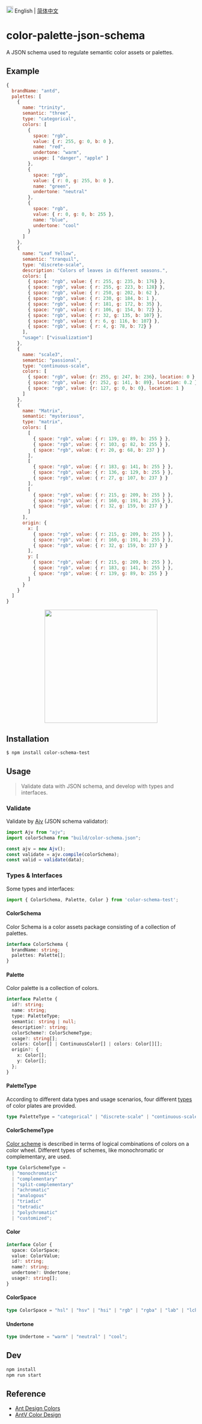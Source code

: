 <img src="https://gw.alipayobjects.com/zos/antfincdn/R8sN%24GNdh6/language.svg" width="18"> English | [简体中文](./README.zh-CN.md)

# color-palette-json-schema

A JSON schema used to regulate semantic color assets or palettes.

## Example

```js
{
  brandName: "antd",
  palettes: [
    {
      name: "trinity",
      semantic: "three",
      type: "categorical",
      colors: [
        {
          space: "rgb",
          value: { r: 255, g: 0, b: 0 },
          name: "red",
          undertone: "warm",
          usage: [ "danger", "apple" ]
        },
        {
          space: "rgb",
          value: { r: 0, g: 255, b: 0 },
          name: "green",
          undertone: "neutral"
        },
        {
          space: "rgb",
          value: { r: 0, g: 0, b: 255 },
          name: "blue",
          undertone: "cool"
        }
      ]
    },
    {
      name: "Leaf Yellow",
      semantic: "tranquil",
      type: "discrete-scale",
      description: "Colors of leaves in different seasons.",
      colors: [
        { space: "rgb", value: { r: 255, g: 235, b: 176} },
        { space: "rgb", value: { r: 255, g: 223, b: 128} },
        { space: "rgb", value: { r: 250, g: 202, b: 62 },
        { space: "rgb", value: { r: 230, g: 184, b: 1 },
        { space: "rgb", value: { r: 181, g: 172, b: 35} },
        { space: "rgb", value: { r: 106, g: 154, b: 72} },
        { space: "rgb", value: { r: 32, g: 135, b: 107} },
        { space: "rgb", value: { r: 6, g: 116, b: 107} },
        { space: "rgb", value: { r: 4, g: 78, b: 72} }
      ],
      "usage": ["visualization"]
    },
    {
      name: "scale3",
      semantic: "passional",
      type: "continuous-scale",
      colors: [
        { space: "rgb", value: {r: 255, g: 247, b: 236}, location: 0 },
        { space: "rgb", value: {r: 252, g: 141, b: 89}, location: 0.2 },
        { space: "rgb", value: {r: 127, g: 0, b: 0}, location: 1 }
      ]
    },
    {
      name: "Matrix",
      semantic: "mysterious",
      type: "matrix",
      colors: [
        [
          { space: "rgb", value: { r: 139, g: 89, b: 255 } },
          { space: "rgb", value: { r: 103, g: 82, b: 255 } },
          { space: "rgb", value: { r: 20, g: 68, b: 237 } }
        ],
        [ 
          { space: "rgb", value: { r: 183, g: 141, b: 255 } },
          { space: "rgb", value: { r: 136, g: 129, b: 255 } },
          { space: "rgb", value: { r: 27, g: 107, b: 237 } }
        ],
        [
          { space: "rgb", value: { r: 215, g: 209, b: 255 } },
          { space: "rgb", value: { r: 160, g: 191, b: 255 } },
          { space: "rgb", value: { r: 32, g: 159, b: 237 } }
        ]
      ],
      origin: {
        x: [ 
          { space: "rgb", value: { r: 215, g: 209, b: 255 } },
          { space: "rgb", value: { r: 160, g: 191, b: 255 } },
          { space: "rgb", value: { r: 32, g: 159, b: 237 } }
        ],
        y: [
          { space: "rgb", value: { r: 215, g: 209, b: 255 } },
          { space: "rgb", value: { r: 183, g: 141, b: 255 } },
          { space: "rgb", value: { r: 139, g: 89, b: 255 } }
        ]
      }
    }
  ]
}
```
<div align="center">
  <img src="https://gw.alipayobjects.com/zos/antfincdn/OJkRfCvSxN/palettes.png" width="300" />
</div>

## Installation
```bash
$ npm install color-schema-test
```

## Usage

> Validate data with JSON schema, and develop with types and interfaces.

### Validate 
Validate by [Ajv](https://github.com/ajv-validator/ajv) (JSON schema validator):

```js
import Ajv from "ajv";
import colorSchema from "build/color-schema.json";

const ajv = new Ajv();
const validate = ajv.compile(colorSchema);
const valid = validate(data);
```

### Types & Interfaces

Some types and interfaces:

```js
import { ColorSchema, Palette, Color } from 'color-schema-test';
```

#### ColorSchema
Color Schema is a color assets package consisting of a collection of palettes.
```ts
interface ColorSchema {
  brandName: string;
  palettes: Palette[];
}
```

#### Palette
Color palette is a collection of colors.
```ts
interface Palette {
  id?: string;
  name: string;
  type: PaletteType;
  semantic: string | null;
  description?: string;
  colorScheme?: ColorSchemeType;
  usage?: string[];
  colors: Color[] | ContinuousColor[] | colors: Color[][];
  origin?: {
    x: Color[];
    y: Color[];
  };
}
```

#### PaletteType
According to different data types and usage scenarios, four different [types](https://antv.vision/en/docs/specification/language/palette#6-%E5%A4%A7%E8%89%B2%E6%9D%BF%E7%B1%BB%E5%9E%8B) of color plates are provided.
```ts
type PaletteType = "categorical" | "discrete-scale" | "continuous-scale" | "matrix";
```

#### ColorSchemeType
[Color scheme](https://en.wikipedia.org/wiki/Color_scheme) is described in terms of logical combinations of colors on a color wheel. Different types of schemes, like monochromatic or complementary, are used.
```ts
type ColorSchemeType = 
  | "monochromatic"
  | "complementary"
  | "split-complementary"
  | "achromatic"
  | "analogous"
  | "triadic"
  | "tetradic"
  | "polychromatic"
  | "customized";
```

#### Color
```ts
interface Color {
  space: ColorSpace;
  value: ColorValue;
  id?: string;
  name?: string;
  undertone?: Undertone;
  usage?: string[];
}
```

#### ColorSpace
```ts
type ColorSpace = "hsl" | "hsv" | "hsi" | "rgb" | "rgba" | "lab" | "lch" | "cmyk";
```

#### Undertone
```ts
type Undertone = "warm" | "neutral" | "cool";
```

## Dev

```bash
npm install
npm run start
```

## Reference

* [Ant Design Colors](https://ant.design/docs/spec/colors)
* [AntV Color Design](https://antv.vision/en/docs/specification/language/palette)
